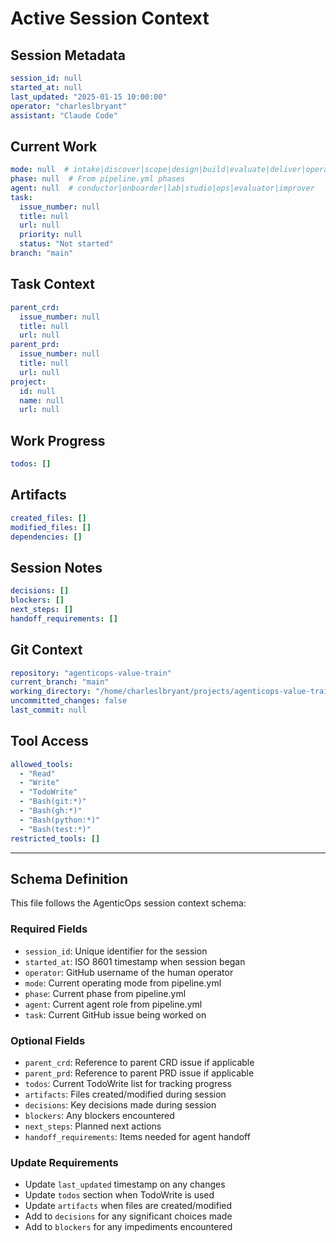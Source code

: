 # Active Session Context

## Session Metadata
```yaml
session_id: null
started_at: null
last_updated: "2025-01-15 10:00:00"
operator: "charleslbryant"
assistant: "Claude Code"
```

## Current Work
```yaml
mode: null  # intake|discover|scope|design|build|evaluate|deliver|operate|improve
phase: null  # From pipeline.yml phases
agent: null  # conductor|onboarder|lab|studio|ops|evaluator|improver
task:
  issue_number: null
  title: null
  url: null
  priority: null
  status: "Not started"
branch: "main"
```

## Task Context
```yaml
parent_crd:
  issue_number: null
  title: null
  url: null
parent_prd:
  issue_number: null
  title: null
  url: null
project:
  id: null
  name: null
  url: null
```

## Work Progress
```yaml
todos: []
```

## Artifacts
```yaml
created_files: []
modified_files: []
dependencies: []
```

## Session Notes
```yaml
decisions: []
blockers: []
next_steps: []
handoff_requirements: []
```

## Git Context
```yaml
repository: "agenticops-value-train"
current_branch: "main"
working_directory: "/home/charleslbryant/projects/agenticops-value-train"
uncommitted_changes: false
last_commit: null
```

## Tool Access
```yaml
allowed_tools:
  - "Read"
  - "Write" 
  - "TodoWrite"
  - "Bash(git:*)"
  - "Bash(gh:*)"
  - "Bash(python:*)"
  - "Bash(test:*)"
restricted_tools: []
```

---

## Schema Definition

This file follows the AgenticOps session context schema:

### Required Fields
- `session_id`: Unique identifier for the session
- `started_at`: ISO 8601 timestamp when session began
- `operator`: GitHub username of the human operator
- `mode`: Current operating mode from pipeline.yml
- `phase`: Current phase from pipeline.yml
- `agent`: Current agent role from pipeline.yml
- `task`: Current GitHub issue being worked on

### Optional Fields
- `parent_crd`: Reference to parent CRD issue if applicable
- `parent_prd`: Reference to parent PRD issue if applicable
- `todos`: Current TodoWrite list for tracking progress
- `artifacts`: Files created/modified during session
- `decisions`: Key decisions made during session
- `blockers`: Any blockers encountered
- `next_steps`: Planned next actions
- `handoff_requirements`: Items needed for agent handoff

### Update Requirements
- Update `last_updated` timestamp on any changes
- Update `todos` section when TodoWrite is used
- Update `artifacts` when files are created/modified
- Add to `decisions` for any significant choices made
- Add to `blockers` for any impediments encountered